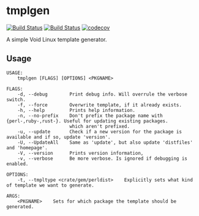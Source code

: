 # tmplgen

[![Build Status](https://drone.exqa.de/api/badges/Cogitri/tmplgen/status.svg)](https://drone.exqa.de/Cogitri/tmplgen)
[![Build Status](https://travis-ci.com/Cogitri/tmplgen.svg?branch=master)](https://travis-ci.org/Cogitri/tmplgen)
[![codecov](https://codecov.io/gh/Cogitri/tmplgen/branch/master/graph/badge.svg)](https://codecov.io/gh/Cogitri/tmplgen)

A simple Void Linux template generator.

## Usage
```
USAGE:
    tmplgen [FLAGS] [OPTIONS] <PKGNAME>

FLAGS:
    -d, --debug        Print debug info. Will overrule the verbose switch.
    -f, --force        Overwrite template, if it already exists.
    -h, --help         Prints help information.
    -n, --no-prefix    Don't prefix the package name with {perl-,ruby-,rust-}. Useful for updating existing packages.
                       which aren't prefixed.
    -u, --update       Check if a new version for the package is available and if so, update 'version'.
    -U, --UpdateAll    Same as 'update', but also update 'distfiles' and 'homepage'.
    -V, --version      Prints version information,
    -v, --verbose      Be more verbose. Is ignored if debugging is enabled.

OPTIONS:
    -t, --tmpltype <crate/gem/perldist>    Explicitly sets what kind of template we want to generate.

ARGS:
    <PKGNAME>    Sets for which package the template should be generated.
```
